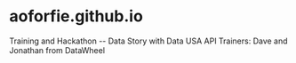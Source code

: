 # aoforfie.github.io
Training and Hackathon -- Data Story with Data USA API
Trainers: Dave and Jonathan from DataWheel

